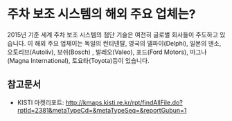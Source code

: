 # 주차 보조 시스템의 해외 주요 업체는?
2015년 기준 세계 주차 보조 시스템의 첨단 기술은 여전히 글로벌 회사들이 주도하고 있습니다. 
이 해외 주요 업체이는 독일의 컨티넨탈, 영국의 델파이(Delphi), 일본의 덴소, 오토리브(Autoliv), 보쉬(Bosch) , 발레오(Valeo), 포드(Ford Motors), 마그나(Magna International), 토요타(Toyota)등이 있습니다.


## 참고문서
- KISTI 마켓리포트: http://kmaps.kisti.re.kr/rpt/findAllFile.do?rptId=2381&metaTypeCd=&metaTypeSeq=&reportGubun=1